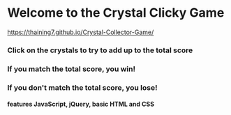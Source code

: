 # Welcome to the Crystal Clicky Game

https://thaining7.github.io/Crystal-Collector-Game/

### Click on the crystals to try to add up to the total score

### If you match the total score, you win!

### If you don't match the total score, you lose!

#### features JavaScript, jQuery, basic HTML and CSS
